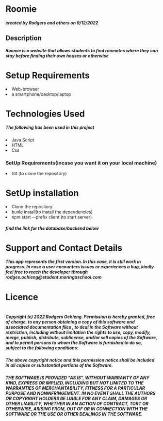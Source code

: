 <h1>Roomie</hi>
<h5>created by Rodgers and others on 9/12/2022</h5>
<h2>Description</h2>
<h5>Roomie is a website that allows students to find roomates where they can stay before finding their own houses or otherwise</h5>

<h1> Setup Requirements</h1>
<li>Web-browser</li>
<li>a smartphone/desktop/laptop</li>

<h1>Technologies Used</h1>
<h5>The following has been used in this project</h5>
<li>Java Script</li>
<li>HTML</li>
<li>Css</li>

<h3>SetUp Requirements(incase you want it on your local machine)</h3>
<li>Git (to clone the repository)</li>
<h1>SetUp installation</h1>
<li>Clone the repository</li>
<li>bunle install(to install the dependencies)</li>
<li>npm start --prefix client (to start server)</li>
<h5>find the link for the database/backend below</h5>
<a href="https://github.com/rodgersochieng/roomiebackend"></a>

<h1>Support and Contact Details</h1>

<h5>This app represents the first version. In this case, it is still work in progress. In case a user encounters issues or experiences a bug, kindly feel free to reach the developer through rodges.ochieng@student.moringaschool.com</h5>

<h1>Licence<h1>
<h5>Copyright (c) 2022 Rodgers Ochieng.
Permission is hereby granted, free of charge, to any person obtaining a copy of this software and associated documentation files , to deal in the Software without restriction, including without limitation the rights to use, copy, modify, merge, publish, distribute, sublicense, and/or sell copies of the Software, and to permit persons to whom the Software is furnished to do so, subject to the following conditions:</h5>
<h5>The above copyright notice and this permission notice shall be included in all copies or substantial portions of the Software.

</h5>

<h5>THE SOFTWARE IS PROVIDED "AS IS", WITHOUT WARRANTY OF ANY KIND, EXPRESS OR IMPLIED, INCLUDING BUT NOT LIMITED TO THE WARRANTIES OF MERCHANTABILITY, FITNESS FOR A PARTICULAR PURPOSE AND NONINFRINGEMENT. IN NO EVENT SHALL THE AUTHORS OR COPYRIGHT HOLDERS BE LIABLE FOR ANY CLAIM, DAMAGES OR OTHER LIABILITY, WHETHER IN AN ACTION OF CONTRACT, TORT OR OTHERWISE, ARISING FROM, OUT OF OR IN CONNECTION WITH THE SOFTWARE OR THE USE OR OTHER DEALINGS IN THE SOFTWARE.<h5>
